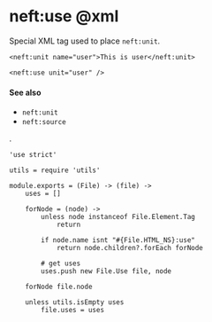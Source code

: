 neft:use @xml
=============

Special XML tag used to place `neft:unit`.

```view,example
<neft:unit name="user">This is user</neft:unit>

<neft:use unit="user" />
```

#### See also

- `neft:unit`
- `neft:source`

.

	'use strict'

	utils = require 'utils'

	module.exports = (File) -> (file) ->
		uses = []

		forNode = (node) ->
			unless node instanceof File.Element.Tag
				return

			if node.name isnt "#{File.HTML_NS}:use"
				return node.children?.forEach forNode

			# get uses
			uses.push new File.Use file, node

		forNode file.node

		unless utils.isEmpty uses
			file.uses = uses
